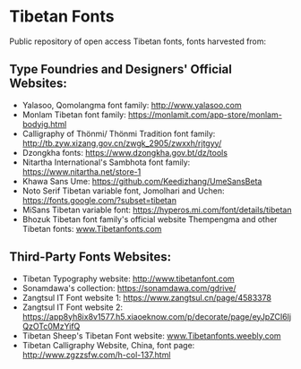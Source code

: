 # Tibetan Fonts

Public repository of open access Tibetan fonts, fonts harvested from: 

## Type Foundries and Designers' Official Websites: 

- Yalasoo, Qomolangma font family: http://www.yalasoo.com
- Monlam Tibetan font family: https://monlamit.com/app-store/monlam-bodyig.html
- Calligraphy of Thönmi/ Thönmi Tradition font family: http://tb.zyw.xizang.gov.cn/zwgk_2905/zwxxh/rjtgyy/
- Dzongkha fonts: https://www.dzongkha.gov.bt/dz/tools
- Nitartha International's Sambhota font family: https://www.nitartha.net/store-1
- Khawa Sans Ume: https://github.com/Keedizhang/UmeSansBeta
- Noto Serif Tibetan variable font, Jomolhari and Uchen: https://fonts.google.com/?subset=tibetan
- MiSans Tibetan variable font: https://hyperos.mi.com/font/details/tibetan
- Bhozuk Tibetan font family's official website Thempengma and other Tibetan fonts: www.Tibetanfonts.com


## Third-Party Fonts Websites: 

- Tibetan Typography website: http://www.tibetanfont.com
- Sonamdawa's collection: https://sonamdawa.com/gdrive/
- Zangtsul IT Font website 1: https://www.zangtsul.cn/page/4583378
- Zangtsul IT Font website 2: https://app8yh8ix8v1577.h5.xiaoeknow.com/p/decorate/page/eyJpZCI6IjQzOTc0MzYifQ
- Tibetan Sheep's Tibetan Font website: www.Tibetanfonts.weebly.com
- Tibetan Calligraphy Website, China, font page: http://www.zgzzsfw.com/h-col-137.html 
